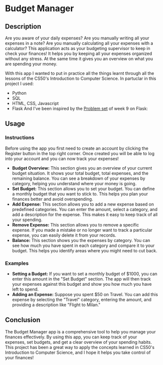 # Budget Manager
## Description
Are you aware of your daily expenses?
Are you manually writing all your expenses in a note?
Are you manually calculating all your expenses with a calculator?
This application acts as your budgeting supervisor to keep in check your finances!
It helps you by keeping all your expenses organized without any stress.
At the same time it gives you an overview on what you are spending your money.

With this app I wanted to put in practice all the things learnt through all the lessons of the CS50's Introduction to Computer Science.
In partuclar in this project I used:
- Python
- SQL
- HTML, CSS, Javascript
- Flask
And I've been inspired by the [Problem set](https://cs50.harvard.edu/x/2024/psets/9/) of week 9 on Flask: 

## Usage
### Instructions
Before using the app you first need to create an account by clicking the Register button in the top right corner.
Once created you will be able to log into your account and you can now track your expenses!

- **Budget Overview:** This section gives you an overview of your current budget situation. It shows your total budget, total expenses, and the remaining balance. You can see a breakdown of your expenses by category, helping you understand where your money is going.
- **Set Budget:** This section allows you to set your budget. You can define a monthly budget that you want to stick to. This helps you plan your finances better and avoid overspending.
- **Add Expense:** This section allows you to add a new expense based on predefined categories. You can enter the amount, select a category, and add a description for the expense. This makes it easy to keep track of all your spending.
- **Remove Expense:** This section allows you to remove a specific expense. If you made a mistake or no longer want to track a particular expense, you can easily delete it from your records.
- **Balance:** This section shows you the expenses by category. You can see how much you have spent in each category and compare it to your budget. This helps you identify areas where you might need to cut back.
 
 ### Examples
 - **Setting a Budget:** If you want to set a monthly budget of $1000, you can enter this amount in the "Set Budget" section. The app will then track your expenses against this budget and show you how much you have left to spend.
- **Adding an Expense:** Suppose you spent $50 on Travel. You can add this expense by selecting the "Travel" category, entering the amount, and providing a description like "Flight to Milan."

## Conclusion
The Budget Manager app is a comprehensive tool to help you manage your finances effectively. 
By using this app, you can keep track of your expenses, set budgets, and get a clear overview of your spending habits. 
This project has been a great way to apply the concepts learned in CS50's Introduction to Computer Science, and I hope it helps you take control of your finances!